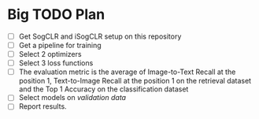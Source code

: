 # Big TODO Plan
- [ ] Get SogCLR and iSogCLR setup on this repository
- [ ] Get a pipeline for training
- [ ] Select 2 optimizers
- [ ] Select 3 loss functions
- [ ] The evaluation metric is the average of Image-to-Text Recall at the position 1, Text-to-Image Recall at the position 1 on the retrieval dataset and the Top 1 Accuracy on the classification dataset
- [ ] Select models on *validation data*
- [ ] Report results.
